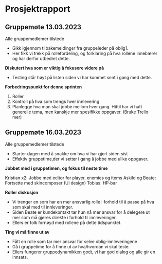 # Prosjektrapport

## Gruppemøte 13.03.2023 

Alle gruppemedlemer tilstede 

- Gikk igjennom tilbakemeldinger fra gruppeleder på oblig1.
- Her fikk vi trekk på rollefordeling, og forklaring på hva rollene innebærer og har derfor utbedret dette. 

**Diskutert hva som er viktig å fokusere videre på** 
- Testing står høyt på listen siden vi har kommet sent i gang med dette. 

**Forbedringspunkt for denne sprinten**

1. Roller
2. Kontroll på hva som trengs hver innlevering 
3. Planlegge hva man skal jobbe mellom hver gang. Hittil har vi hatt generelle tema, men kanskje mer spesifikke oppgaver. (Bruke Trello mer)

## Gruppemøte 16.03.2023 

Alle gruppemedlemer tilstede 

- Starter dagen med å snakke om hva vi har gjort siden sist
- Effektiv gruppetime,der vi setter i gang å jobbe med ulike oppgaver.  

**Jobbet med i gruppetimen, og fokus til neste time**

Kristian x2: Jobbe med editor for player, enemies og items 
Askild og Beate: Fortsette med skincomposer (UI design)
Tobias: HP-bar

**Roller diskusjon**

- Vi trenger en som har en mer ansvarlig rolle i forhold til å passe på hva som skal med til innleveringer. 
- Siden Beate er kundekontakt tar hun nå mer ansvar for å delegere ut mer som må gjøres direkte i forhold til innleveringer.
- Ellers er folk fornøyd med rollene på dette tidspunktet. 

**Ting vi må finne ut av**

- Fått en rolle som tar mer ansvar for selve oblig-innleveringene 
- Gå i gruppetime for å finne ut av hva/hvordan vi skal teste.
- Ellers fungerer gruppedynamikken godt, vi har god dialog og alle gir en innsats. 





